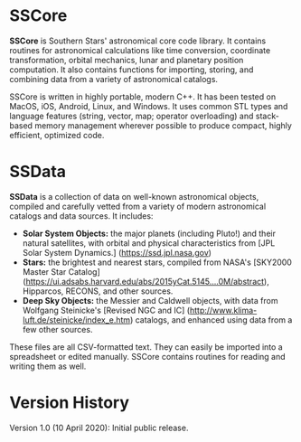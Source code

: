 # SSCore

**SSCore** is Southern Stars' astronomical core code library. It contains routines for astronomical calculations like time conversion, coordinate transformation, orbital mechanics, lunar and planetary position computation. It also contains functions for importing, storing, and combining data from a variety of astronomical catalogs.

SSCore is written in highly portable, modern C++.  It has been tested on MacOS, iOS, Android, Linux, and Windows.  It uses common STL types and language features (string, vector, map; operator overloading) and stack-based memory management wherever possible to produce compact, highly efficient, optimized code.

# SSData

**SSData** is a collection of data on well-known astronomical objects, compiled and carefully vetted from a variety of modern astronomical catalogs and data sources.  It includes:

- **Solar System Objects:** the major planets (including Pluto!) and their natural satellites, with orbital and physical characteristics from [JPL Solar System Dynamics.] (https://ssd.jpl.nasa.gov)
- **Stars:** the brightest and nearest stars, compiled from NASA's [SKY2000 Master Star Catalog] (https://ui.adsabs.harvard.edu/abs/2015yCat.5145....0M/abstract), Hipparcos, RECONS, and other sources.
- **Deep Sky Objects:** the Messier and Caldwell objects, with data from Wolfgang Steinicke's [Revised NGC and IC] (http://www.klima-luft.de/steinicke/index_e.htm) catalogs, and enhanced using data from a few other sources.

These files are all CSV-formatted text.  They can easily be imported into a spreadsheet or edited manually.  SSCore contains routines for reading and writing them as well.

# Version History

Version 1.0 (10 April 2020): Initial public release.
